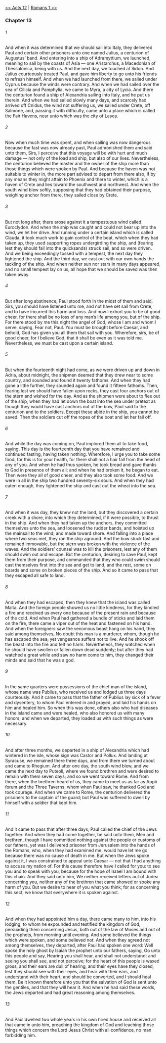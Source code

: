 [<< Acts 12](Acts%2012.md)  |  [Romans 1 >>](../Romans/Romans%201.md)

### Chapter 13
###### 1
And when it was determined that we should sail into Italy, they delivered Paul and certain other prisoners unto one named Julius, a centurion of Augustus’ band. And entering into a ship of Adramyttium, we launched, meaning to sail by the coasts of Asia — one Aristarchus, a Macedonian of Thessalonica, being with us. And the next day, we touched at Sidon. And Julius courteously treated Paul, and gave him liberty to go unto his friends to refresh himself. And when we had launched from there, we sailed under Cyprus because the winds were contrary. And when we had sailed over the sea of Cilicia and Pamphylia, we came to Myra, a city of Lycia. And there the centurion found a ship of Alexandria sailing into Italy, and he put us therein. And when we had sailed slowly many days, and scarcely had arrived off Cnidus, the wind not suffering us, we sailed under Crete, off Salmone, and, passing it with difficulty, came unto a place which is called the Fair Havens, near unto which was the city of Lasea.

###### 2
Now when much time was spent, and when sailing was now dangerous because the fast was now already past, Paul admonished them and said unto them, Sirs, I perceive that this voyage will be with hurt and much damage — not only of the load and ship, but also of our lives. Nevertheless, the centurion believed the master and the owner of the ship more than those things which were spoken by Paul. And because the haven was not suitable to winter in, the more part advised to depart from there also, if by any means they might attain to Phoenix and there to winter, which is a haven of Crete and lies toward the southwest and northwest. And when the south wind blew softly, supposing that they had obtained their purpose, weighing anchor from there, they sailed close by Crete.

###### 3
But not long after, there arose against it a tempestuous wind called Euroclydon. And when the ship was caught and could not bear up into the wind, we let her drive. And running under a certain island which is called Clauda, it took much work to gain control of the boat, which when they had taken up, they used supporting ropes undergirding the ship, and (fearing lest they should fall into the quicksands) struck sail, and so were driven. And we being exceedingly tossed with a tempest, the next day they lightened the ship. And the third day, we cast out with our own hands the tackling of the ship. And when neither sun nor stars in many days appeared, and no small tempest lay on us, all hope that we should be saved was then taken away.

###### 4
But after long abstinence, Paul stood forth in the midst of them and said, Sirs, you should have listened unto me, and not have set sail from Crete, and to have incurred this harm and loss. And now I exhort you to be of good cheer, for there shall be no loss of any man’s life among you, but of the ship. For there stood by me this night the angel of God, whose I am and whom I serve, saying, Fear not, Paul. You must be brought before Caesar, and behold, God has given you all them that sail with you. Wherefore, sirs, be of good cheer, for I believe God, that it shall be even as it was told me. Nevertheless, we must be cast upon a certain island.

###### 5
But when the fourteenth night had come, as we were driven up and down in Adria, about midnight, the shipmen deemed that they drew near to some country, and sounded and found it twenty fathoms. And when they had gone a little further, they sounded again and found it fifteen fathoms. Then, fearing lest we should have fallen upon rocks, they cast four anchors out of the stern and wished for the day. And as the shipmen were about to flee out of the ship, when they had let down the boat into the sea under pretext as though they would have cast anchors out of the bow, Paul said to the centurion and to the soldiers, Except these abide in the ship, you cannot be saved. Then the soldiers cut off the ropes of the boat and let her fall off.

###### 6
And while the day was coming on, Paul implored them all to take food, saying, This day is the fourteenth day that you have remained and continued fasting, having taken nothing. Wherefore, I urge you to take some food, for this is for your health, for there shall not a hair fall from the head of any of you. And when he had thus spoken, he took bread and gave thanks to God in presence of them all; and when he had broken it, he began to eat. Then were they all of good cheer, and they also took some food. And we were in all in the ship two hundred seventy-six souls. And when they had eaten enough, they lightened the ship and cast out the wheat into the sea.

###### 7
And when it was day, they knew not the land, but they discovered a certain creek with a shore, into which they determined, if it were possible, to thrust in the ship. And when they had taken up the anchors, they committed themselves unto the sea, and loosened the rudder bands, and hoisted up the mainsail to the wind, and made toward shore. And falling into a place where two seas met, they ran the ship aground. And the bow stuck fast and remained immovable, but the stern was broken with the violence of the waves. And the soldiers’ counsel was to kill the prisoners, lest any of them should swim out and escape. But the centurion, desiring to save Paul, kept them from their purpose, and commanded that they who could swim should cast themselves first into the sea and get to land, and the rest, some on boards and some on broken pieces of the ship. And so it came to pass that they escaped all safe to land.

###### 8
And when they had escaped, then they knew that the island was called Malta. And the foreign people showed us no little kindness, for they kindled a fire and received us every one because of the present rain and because of the cold. And when Paul had gathered a bundle of sticks and laid them on the fire, there came a viper out of the heat and fastened on his hand. And when the foreigners saw the venomous beast hang on his hand, they said among themselves, No doubt this man is a murderer, whom, though he has escaped the sea, yet vengeance suffers not to live. And he shook off the beast into the fire and felt no harm. Nevertheless, they watched when he should have swollen or fallen down dead suddenly; but after they had watched a great while and saw no harm come to him, they changed their minds and said that he was a god.

###### 9
In the same quarters were possessions of the chief man of the island, whose name was Publius, who received us and lodged us three days courteously. And it came to pass that the father of Publius lay sick of a fever and dysentery, to whom Paul entered in and prayed, and laid his hands on him and healed him. So when this was done, others also who had diseases in the island came and were healed, who also honored us with many honors; and when we departed, they loaded us with such things as were necessary.

###### 10
And after three months, we departed in a ship of Alexandria which had wintered in the isle, whose sign was Castor and Pollux. And landing at Syracuse, we remained there three days, and from there we turned about and came to Rhegium. And after one day, the south wind blew, and we came the next day to Puteoli, where we found brethren and were desired to remain with them seven days; and so we went toward Rome. And from there, when the brethren heard of us, they came to meet us as far as Appii forum and the Three Taverns, whom when Paul saw, he thanked God and took courage. And when we came to Rome, the centurion delivered the prisoners to the captain of the guard; but Paul was suffered to dwell by himself with a soldier that kept him.

###### 11
And it came to pass that after three days, Paul called the chief of the Jews together. And when they had come together, he said unto them, Men and brethren, though I have committed nothing against the people or customs of our fathers, yet was I delivered prisoner from Jerusalem into the hands of the Romans, who, when they had examined me, would have let me go because there was no cause of death in me. But when the Jews spoke against it, I was constrained to appeal unto Caesar — not that I had anything to accuse my nation of. For this cause therefore have I called for you: to see you and to speak with you, because for the hope of Israel I am bound with this chain. And they said unto him, We neither received letters out of Judea concerning you, neither any of the brethren that came showed or spoke any harm of you. But we desire to hear of you what you think; for as concerning this sect, we know that everywhere it is spoken against.

###### 12
And when they had appointed him a day, there came many to him, into his lodging, to whom he expounded and testified the kingdom of God, persuading them concerning Jesus, both out of the law of Moses and out of the prophets, from morning until evening. And some believed the things which were spoken, and some believed not. And when they agreed not among themselves, they departed, after Paul had spoken one word: Well spoke the holy ghost by Isaiah the prophet unto our fathers, saying, Go unto this people and say, Hearing you shall hear, and shall not understand; and seeing you shall see, and not perceive; for the heart of this people is waxed gross, and their ears are dull of hearing, and their eyes have they closed, lest they should see with their eyes, and hear with their ears, and understand with their heart, and should be converted, and I should heal them. Be it known therefore unto you that the salvation of God is sent unto the gentiles, and that they will hear it. And when he had said these words, the Jews departed and had great reasoning among themselves.

###### 13
And Paul dwelled two whole years in his own hired house and received all that came in unto him, preaching the kingdom of God and teaching those things which concern the Lord Jesus Christ with all confidence, no man forbidding him.